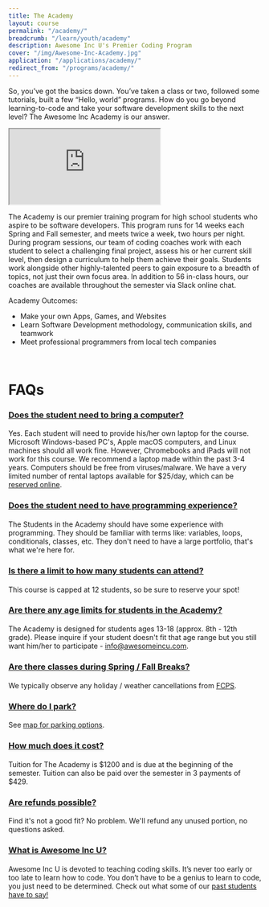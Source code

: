 ```yaml
---
title: The Academy
layout: course
permalink: "/academy/"
breadcrumb: "/learn/youth/academy"
description: Awesome Inc U's Premier Coding Program
cover: "/img/Awesome-Inc-Academy.jpg"
application: "/applications/academy/"
redirect_from: "/programs/academy/"
---
```


So, you’ve got the basics down. You’ve taken a class or two, followed some tutorials, built a few “Hello, world” programs. How do you go beyond learning-to-code and take your software development skills to the next level? The Awesome Inc Academy is our answer.

<div class="embed-responsive embed-responsive-16by9"><iframe class="embed-responsive-item" src="https://www.youtube.com/embed/kSqzDzU-Bxo"></iframe></div>

The Academy is our premier training program for high school students who aspire to be software developers. This program runs for 14 weeks each Spring and Fall semester, and meets twice a week, two hours per night. During program sessions, our team of coding coaches work with each student to select a challenging final project, assess his or her current skill level, then design a curriculum to help them achieve their goals. Students work alongside other highly-talented peers to gain exposure to a breadth of topics, not just their own focus area. In addition to 56 in-class hours, our coaches are available throughout the semester via Slack online chat.

Academy Outcomes:

*   Make your own Apps, Games, and Websites
*   Learn Software Development methodology, communication skills, and teamwork
*   Meet professional programmers from local tech companies

<br>

<!-- FAQ SECTION -->
<div>
  <div>
  <h1 style="font-weight:bold;">FAQs</h1>
    <div class="panel-group" id="accordion" role="tablist" aria-multiselectable="true">
      <div class="panel panel-default"> <!-- QUESTION 1 -->
        <div class="panel-heading" role="tab" id="headingOne">
          <h4 class="panel-title">
            <a role="button" data-toggle="collapse" data-parent="#accordion" href="#collapseOne" aria-expanded="true" aria-controls="collapseOne">
              <h3>Does the student need to bring a computer?</h3>
            </a>
          </h4>
        </div>
        <div id="collapseOne" class="panel-collapse collapse in" role="tabpanel" aria-labelledby="headingOne">
          <div class="panel-body">
            <p>Yes. Each student will need to provide his/her own laptop for the course. Microsoft Windows-based PC's, Apple macOS computers, and Linux machines should all work fine. However, Chromebooks and iPads will not work for this course. We recommend a laptop made within the past 3-4 years. Computers should be free from viruses/malware. We have a very limited number of rental laptops available for $25/day, which can be <a href="https://squareup.com/market/awesome-inc/laptop-rental/">reserved online</a>.</p>
          </div>
        </div>
      </div>
      <div class="panel panel-default"> <!-- QUESTION 2 -->
        <div class="panel-heading" role="tab" id="headingTwo">
          <h4 class="panel-title">
            <a class="collapsed" role="button" data-toggle="collapse" data-parent="#accordion" href="#collapseTwo" aria-expanded="false" aria-controls="collapseTwo">
              <h3>Does the student need to have programming experience?</h3>
            </a>
          </h4>
        </div>
        <div id="collapseTwo" class="panel-collapse collapse" role="tabpanel" aria-labelledby="headingTwo">
          <div class="panel-body">
            <p>The Students in the Academy should have some experience with programming. They should be familiar with terms like: variables, loops, conditionals, classes, etc. They don't need to have a large portfolio, that's what we're here for.</p>
          </div>
        </div>
      </div>
      <div class="panel panel-default"> <!-- QUESTION 3 -->
        <div class="panel-heading" role="tab" id="headingThree">
          <h4 class="panel-title">
            <a class="collapsed" role="button" data-toggle="collapse" data-parent="#accordion" href="#collapseThree" aria-expanded="false" aria-controls="collapseThree">
              <h3>Is there a limit to how many students can attend?</h3>
            </a>
          </h4>
        </div>
        <div id="collapseThree" class="panel-collapse collapse" role="tabpanel" aria-labelledby="headingThree">
          <div class="panel-body">
        <p>This course is capped at 12 students, so be sure to reserve your spot!</p>
          </div>
        </div>
      </div>
      <div class="panel panel-default"> <!-- QUESTION 4 -->
        <div class="panel-heading" role="tab" id="headingFour">
          <h4 class="panel-title">
            <a class="collapsed" role="button" data-toggle="collapse" data-parent="#accordion" href="#collapseFour" aria-expanded="false" aria-controls="collapseFour">
              <h3>Are there any age limits for students in the Academy?</h3>
            </a>
          </h4>
        </div>
        <div id="collapseFour" class="panel-collapse collapse" role="tabpanel" aria-labelledby="headingFour">
          <div class="panel-body">
            <p>The Academy is designed for students ages 13-18 (approx. 8th - 12th grade). Please inquire if your student doesn't fit that age range but you still want him/her to participate - <a href="mailto:info@awesomeincu.com">info@awesomeincu.com</a>.</p>
          </div>
        </div>
      </div>
      <div class="panel panel-default"> <!-- QUESTION 5 -->
        <div class="panel-heading" role="tab" id="headingFive">
          <h4 class="panel-title">
            <a class="collapsed" role="button" data-toggle="collapse" data-parent="#accordion" href="#collapseFive" aria-expanded="false" aria-controls="collapseFive">
              <h3>Are there classes during Spring / Fall Breaks?</h3>
            </a>
          </h4>
        </div>
        <div id="collapseFive" class="panel-collapse collapse" role="tabpanel" aria-labelledby="headingFive">
          <div class="panel-body">
            <p>We typically observe any holiday / weather cancellations from <a href="https://www.fcps.net/calendar">FCPS</a>.</p>
          </div>
        </div>
	</div>
      <div class="panel panel-default"> <!-- QUESTION 6 -->
        <div class="panel-heading" role="tab" id="headingSix">
          <h4 class="panel-title">
            <a class="collapsed" role="button" data-toggle="collapse" data-parent="#accordion" href="#collapseSix" aria-expanded="false" aria-controls="collapseSix">
              <h3>Where do I park?</h3>
            </a>
          </h4>
        </div>
        <div id="collapseSix" class="panel-collapse collapse" role="tabpanel" aria-labelledby="headingSix">
          <div class="panel-body">
            <p>See <a href="https://www.awesomeinc.org/parking/">map for parking options</a>.</p>
          </div>
        </div>
      </div>
      <div class="panel panel-default"> <!-- QUESTION 7 -->
        <div class="panel-heading" role="tab" id="headingSeven">
          <h4 class="panel-title">
            <a class="collapsed" role="button" data-toggle="collapse" data-parent="#accordion" href="#collapseSeven" aria-expanded="false" aria-controls="collapseSeven">
              <h3>How much does it cost?</h3>
            </a>
          </h4>
        </div>
        <div id="collapseSeven" class="panel-collapse collapse" role="tabpanel" aria-labelledby="headingSeven">
          <div class="panel-body">
            <p>Tuition for The Academy is $1200 and is due at the beginning of the semester. Tuition can also be paid over the semester in 3 payments of $429.</p>
          </div>
        </div>
      </div>
      <div class="panel panel-default"> <!-- QUESTION 8 -->
        <div class="panel-heading" role="tab" id="headingEight">
          <h4 class="panel-title">
            <a class="collapsed" role="button" data-toggle="collapse" data-parent="#accordion" href="#collapseEight" aria-expanded="false" aria-controls="collapseEight">
              <h3>Are refunds possible?</h3>
            </a>
          </h4>
        </div>
        <div id="collapseEight" class="panel-collapse collapse" role="tabpanel" aria-labelledby="headingEight">
          <div class="panel-body">
            <p>Find it's not a good fit? No problem. We'll refund any unused portion, no questions asked.</p>
          </div>
        </div>
      </div>
      <div class="panel panel-default"> <!-- QUESTION 9 -->
        <div class="panel-heading" role="tab" id="headingNine">
          <h4 class="panel-title">
            <a class="collapsed" role="button" data-toggle="collapse" data-parent="#accordion" href="#collapseNine" aria-expanded="false" aria-controls="collapseNine">
              <h3>What is Awesome Inc U?</h3>
            </a>
          </h4>
        </div>
        <div id="collapseNine" class="panel-collapse collapse" role="tabpanel" aria-labelledby="headingNine">
          <div class="panel-body">
            <p>Awesome Inc U is devoted to teaching coding skills. It’s never too early or too late to learn how to code. You don’t have to be a genius to learn to code, you just need to be determined. Check out what some of our <a href="https://www.youtube.com/watch?v=kSqzDzU-Bxo">past students have to say!</a></p>
          </div>
        </div>
      </div>
    </div> <!-- panel-group -->
  </div>
</div> <!-- /container -->
<!-- END FAQ SECTION -->

<br>

